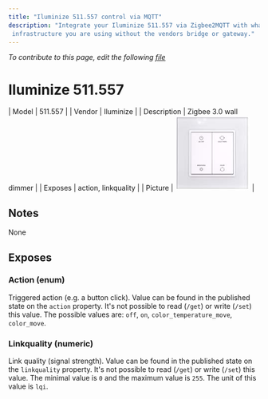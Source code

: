 ```yaml
---
title: "Iluminize 511.557 control via MQTT"
description: "Integrate your Iluminize 511.557 via Zigbee2MQTT with whatever smart home
 infrastructure you are using without the vendors bridge or gateway."
---
```


*To contribute to this page, edit the following
[file](https://github.com/Koenkk/zigbee2mqtt.io/blob/master/docs/devices/511.557.md)*

# Iluminize 511.557

| Model | 511.557  |
| Vendor  | Iluminize  |
| Description | Zigbee 3.0 wall dimmer |
| Exposes | action, linkquality |
| Picture | ![Iluminize 511.557](../../public/images/devices/511.557.jpg) |

## Notes

None


## Exposes

### Action (enum)
Triggered action (e.g. a button click).
Value can be found in the published state on the `action` property.
It's not possible to read (`/get`) or write (`/set`) this value.
The possible values are: `off`, `on`, `color_temperature_move`, `color_move`.

### Linkquality (numeric)
Link quality (signal strength).
Value can be found in the published state on the `linkquality` property.
It's not possible to read (`/get`) or write (`/set`) this value.
The minimal value is `0` and the maximum value is `255`.
The unit of this value is `lqi`.

